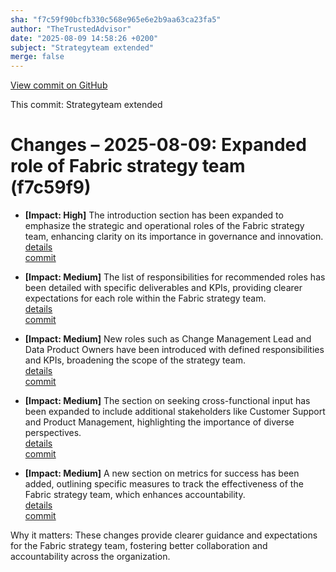 ```yaml
---
sha: "f7c59f90bcfb330c568e965e6e2b9aa63ca23fa5"
author: "TheTrustedAdvisor"
date: "2025-08-09 14:58:26 +0200"
subject: "Strategyteam extended"
merge: false
---
```


[View commit on GitHub](https://github.com/TheTrustedAdvisor/FabricAdoptionFramework/commit/f7c59f90bcfb330c568e965e6e2b9aa63ca23fa5)

This commit: Strategyteam extended

# Changes – 2025-08-09: Expanded role of Fabric strategy team (f7c59f9)

- **[Impact: High]** The introduction section has been expanded to emphasize the strategic and operational roles of the Fabric strategy team, enhancing clarity on its importance in governance and innovation.  
   [details](/docs/about/changes/2025-08-09-strategyteam-extended)  
   [commit](https://github.com/TheTrustedAdvisor/FabricAdoptionFramework/commit/f7c59f90bcfb330c568e965e6e2b9aa63ca23fa5)

- **[Impact: Medium]** The list of responsibilities for recommended roles has been detailed with specific deliverables and KPIs, providing clearer expectations for each role within the Fabric strategy team.  
   [details](/docs/about/changes/2025-08-09-strategyteam-extended)  
   [commit](https://github.com/TheTrustedAdvisor/FabricAdoptionFramework/commit/f7c59f90bcfb330c568e965e6e2b9aa63ca23fa5)

- **[Impact: Medium]** New roles such as Change Management Lead and Data Product Owners have been introduced with defined responsibilities and KPIs, broadening the scope of the strategy team.  
   [details](/docs/about/changes/2025-08-09-strategyteam-extended)  
   [commit](https://github.com/TheTrustedAdvisor/FabricAdoptionFramework/commit/f7c59f90bcfb330c568e965e6e2b9aa63ca23fa5)

- **[Impact: Medium]** The section on seeking cross-functional input has been expanded to include additional stakeholders like Customer Support and Product Management, highlighting the importance of diverse perspectives.  
   [details](/docs/about/changes/2025-08-09-strategyteam-extended)  
   [commit](https://github.com/TheTrustedAdvisor/FabricAdoptionFramework/commit/f7c59f90bcfb330c568e965e6e2b9aa63ca23fa5)

- **[Impact: Medium]** A new section on metrics for success has been added, outlining specific measures to track the effectiveness of the Fabric strategy team, which enhances accountability.  
   [details](/docs/about/changes/2025-08-09-strategyteam-extended)  
   [commit](https://github.com/TheTrustedAdvisor/FabricAdoptionFramework/commit/f7c59f90bcfb330c568e965e6e2b9aa63ca23fa5)

Why it matters: These changes provide clearer guidance and expectations for the Fabric strategy team, fostering better collaboration and accountability across the organization.
